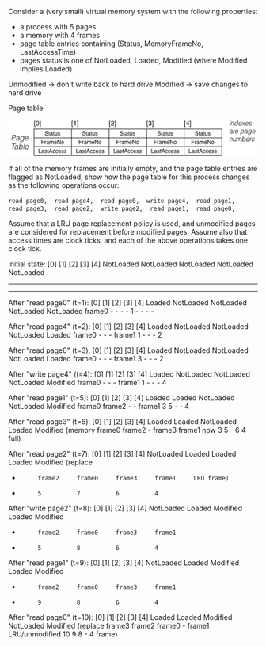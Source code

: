 Consider a (very small) virtual memory system with the following properties:
- a process with 5 pages
- a memory with 4 frames
- page table entries containing (Status, MemoryFrameNo, LastAccessTime)
- pages status is one of NotLoaded, Loaded, Modified (where Modified implies Loaded)

Unmodified -> don't write back to hard drive
Modified -> save changes to hard drive

Page table:

![q10](q10.png)


If all of the memory frames are initially empty, and the page table entries are flagged as NotLoaded, show how the page table for this process changes as the following operations occur:

```
read page0,  read page4,  read page0,  write page4,  read page1,
read page3,  read page2,  write page2,  read page1,  read page0,
```

Assume that a LRU page replacement policy is used, and unmodified pages are considered for replacement before modified pages. Assume also that access times are clock ticks, and each of the above operations takes one clock tick.

Initial state:
[0]        [1]        [2]        [3]        [4]
NotLoaded  NotLoaded  NotLoaded  NotLoaded  NotLoaded
-          -          -          -          -
-          -          -          -          -

After "read page0" (t=1):
[0]        [1]        [2]        [3]        [4]
Loaded     NotLoaded  NotLoaded  NotLoaded  NotLoaded
frame0     -          -          -          -
1          -          -          -          -

After "read page4" (t=2):
[0]        [1]        [2]        [3]        [4]
Loaded     NotLoaded  NotLoaded  NotLoaded  Loaded
frame0     -          -          -          frame1
1          -          -          -          2

After "read page0" (t=3):
[0]        [1]        [2]        [3]        [4]
Loaded     NotLoaded  NotLoaded  NotLoaded  Loaded
frame0     -          -          -          frame1
3          -          -          -          2

After "write page4" (t=4):
[0]        [1]        [2]        [3]        [4]
Loaded     NotLoaded  NotLoaded  NotLoaded  Modified
frame0     -          -          -          frame1
1          -          -          -          4

After "read page1" (t=5):
[0]        [1]        [2]        [3]        [4]
Loaded     Loaded     NotLoaded  NotLoaded  Modified
frame0     frame2     -          -          frame1
3          5          -          -          4

After "read page3" (t=6):
[0]        [1]        [2]        [3]        [4]
Loaded     Loaded     NotLoaded  Loaded     Modified  (memory
frame0     frame2     -          frame3     frame1     now
3          5          -          6          4          full)

After "read page2" (t=7):
[0]        [1]        [2]        [3]        [4]
NotLoaded  Loaded     Loaded     Loaded     Modified  (replace
-          frame2     frame0     frame3     frame1     LRU frame)
-          5          7          6          4

After "write page2" (t=8):
[0]        [1]        [2]        [3]        [4]
NotLoaded  Loaded     Modified   Loaded     Modified
-          frame2     frame0     frame3     frame1
-          5          8          6          4

After "read page1" (t=9):
[0]        [1]        [2]        [3]        [4]
NotLoaded  Loaded     Modified   Loaded     Modified
-          frame2     frame0     frame3     frame1
-          9          8          6          4

After "read page0" (t=10):
[0]        [1]        [2]        [3]        [4]
Loaded     Loaded     Modified   NotLoaded  Modified  (replace
frame3     frame2     frame0     -          frame1     LRU/unmodified
10         9          8          -          4          frame)
